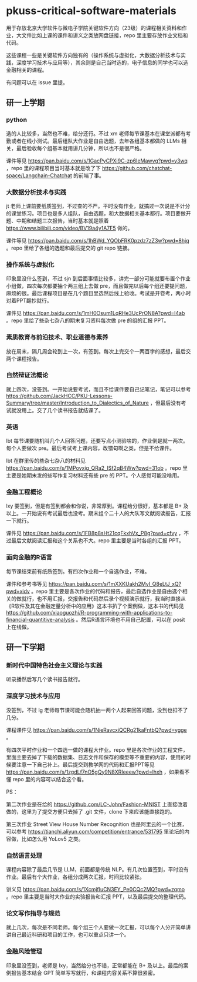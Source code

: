 # pkuss-critical-software-materials
用于存放北京大学软件与微电子学院关键软件方向（23级）的课程相关资料和作业，大文件比如上课的课件和讲义之类放网盘链接，repo 里主要存放作业文档和代码。

这些课程一些是关键软件方向独有的（操作系统与虚拟化，大数据分析技术与实践，深度学习技术与应用等），其余则是自己当时选的，电子信息的同学也可以选金融相关的课程。

有问题可以在 issue 里提。

## 研一上学期

### python

选的人比较多，当然也不难，给分还行。不过 xm 老师每节课基本在课堂派都有考勤或者在线小测试。最后组队大作业是自由选题，去年各组基本都做的 LLMs 相关，最后验收每个组基本就用讲几分钟，所以也不是很严格。

课件等见 https://pan.baidu.com/s/1GacPyCPXi9C-zp6IeMawvg?pwd=y3wq ，repo 里的课程项目当时基本就是改了下 https://github.com/chatchat-space/Langchain-Chatchat 的前端了事。

### 大数据分析技术与实践

jt 老师上课前要纸质签到，不过查的不严。平时没有作业，就搞过一次说是不计分的课堂练习。项目也是多人组队，自由选题，和大数据相关基本都行。项目要做开题、中期和结题三次报告，当时基本就是照着 https://www.bilibili.com/video/BV19a4y1A7F5 做的。

课件等见 https://pan.baidu.com/s/1hBWd_YQObFRK0pzdz7zZ3w?pwd=8hjq 。repo 里给了各组的选题和最后提交的 git repo 链接。

### 操作系统与虚拟化

印象里没什么签到，不过 sjn 到后面事情比较多，讲完一部分可能就要布置个作业小组做，四次每次都要抽个两三组上去做 pre，而且做完以后每个组还要提问题，麻烦的很。最后课程项目是在几个题目里选然后线上验收。考试是开卷考，两小时对着PPT翻抄就行。

课件见 https://pan.baidu.com/s/1mH0Osum1LqRHe3UcPrON8A?pwd=l4ab 。repo 里给了些杂七杂八的期末复习资料每次做 pre 的组的汇报 PPT。

### 素质教育与前沿技术、职业道德与素养

放在周末，隔几周会轮到上一次，有签到。每次上完交个一两百字的感想，最后交两个课程报告。

### 自然辩证法概论

就上四次，没签到。一开始说要考试，而且不给课件要自己记笔记，笔记可以参考 https://github.com/JackHCC/PKU-Lessons-Summary/tree/master/Introduction_to_Dialectics_of_Nature ，但最后没有考试就没用上。交了几个读书报告就结课了。

### 英语

lbt 每节课要随机叫几个人回答问题，还要写点小测验啥的，作业倒是就一两次。每个人要做次 pre。最后考试考上课内容，改错句啊之类，但是不给课件。

lbt 在群里传的些杂七杂八的材料见 https://pan.baidu.com/s/1MPovxig_QRa2_ISf2qB4Ww?pwd=31ob 。repo 里主要是她期末发的些写作复习材料还有些 pre 的 PPT。个人感觉可能没啥用。

### 金融工程概论

lxy 要签到，但是有签到都会和你说，非常厚到。课程给分很好，基本都是 B+ 及以上。一开始说有考试最后也没考。期末组个二十人的大队写文献阅读报告，汇报一下就行。

课件见 https://pan.baidu.com/s/1FB8p8sHt21cqFkxhVx_P8g?pwd=cfvy ，不过最后文献阅读汇报和这个关系也不大。repo 里主要是当时各组的汇报 PPT。

### 面向金融的R语言

每节课结束前有纸质签到。有四次作业和一个自选作业，不难。

课件和参考书等见 https://pan.baidu.com/s/1mXXKUakh2MvI_Q8eLtJ_xQ?pwd=xidv 。repo 里主要是各次作业的代码和报告，最后自选作业是自由选个相关的做就行，也不用汇报，交报告和代码然后录个视频演示就行，我当时直接从《R软件及其在金融定量分析中的应用》这本书扒了个案例做，这本书的代码见 https://github.com/xiaoguozhi/R-programming-with-applications-to-financial-quantitive-analysis 。然后R语言环境也不用自己配置，可以在 posit 上在线做。



## 研一下学期

### 新时代中国特色社会主义理论与实践

听录播然后写几个读书报告就行。

### 深度学习技术与应用

没签到，不过 lg 老师每节课可能会随机抽一两个人起来回答问题，没到也扣不了几分。

课程课件见 https://pan.baidu.com/s/1NieRavcxiQCRg21kaFntbQ?pwd=ygge 。

有四次平时作业和一个四选一做的课程大作业。repo 里是各次作业的工程文件，里面主要去掉了下载的数据集、日志文件和保存的模型等不重要的内容，使用的时候要注意一下自己补上。最后提交到教学网的代码和汇报PPT等见 https://pan.baidu.com/s/1zgdLf7nO5gQy9N8XRIeeew?pwd=lhxh ，如果看不懂 repo 里的内容可以结合这个看。

PS：

第二次作业是在给的 https://github.com/LC-John/Fashion-MNIST 上直接改着做的，这里为了提交方便只去掉了 .git 文件，clone 下来应该能直接跑的。

第三次作业 Street View House Number Recognition 也是阿里云的一个比赛，可以参考 https://tianchi.aliyun.com/competition/entrance/531795 里论坛的内容做，比如怎么用 YoLov5 之类。

### 自然语言处理

课程内容除了最后几节是 LLM，前面都是传统 NLP。有几次位置签到，平时没有作业。最后有个大作业，各组分成两次汇报，时间比较紧张。

讲义见 https://pan.baidu.com/s/1XcmjfIuCN3EY_Pe0CQc2MQ?pwd=zqmo 。repo 里主要是当时大作业的实验报告和汇报 PPT，以及最后提交的整理代码。

### 论文写作指导与规范

就上几次，每次是不同老师。每个组三个人要做一次汇报，可以每个人分开简单讲讲自己最近科研和项目的工作，也可以重点只讲一个。

### 金融风险管理

印象里没签到，老师是 lxy，当然给分也不错，正常都能在 B+ 及以上。最后的案例报告基本结合 GPT 简单写写就行，和课程内容关系不算很紧密。
